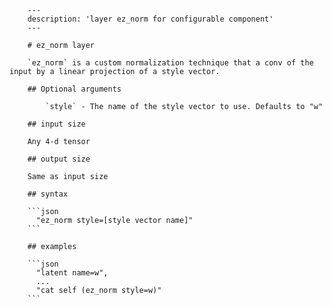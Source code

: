 
        ---
        description: 'layer ez_norm for configurable component'
        ---

        # ez_norm layer

        `ez_norm` is a custom normalization technique that a conv of the input by a linear projection of a style vector.

        ## Optional arguments

            `style` - The name of the style vector to use. Defaults to "w"

        ## input size

        Any 4-d tensor

        ## output size

        Same as input size

        ## syntax

        ```json
          "ez_norm style=[style vector name]"
        ```

        ## examples

        ```json
          "latent name=w",
          ...
          "cat self (ez_norm style=w)"
        ```
    